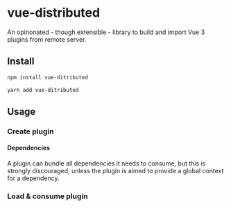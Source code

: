 # vue-distributed

An opinonated - though extensible - library to build and import Vue 3 plugins from remote server.

## Install

```sh
npm install vue-ditributed
```

```sh
yarn add vue-ditributed
```

## Usage

### Create plugin

#### Dependencies

A plugin can bundle all dependencies it needs to consume, but this is strongly discouraged, unless the plugin is aimed to provide a global context for a dependency.

### Load & consume plugin

